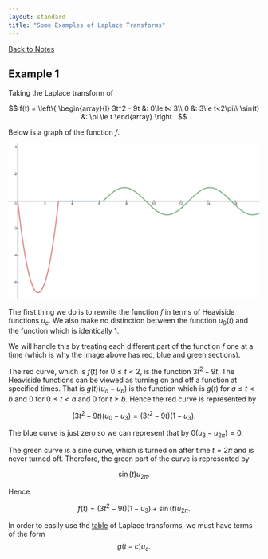 ```yaml
---
layout: standard
title: "Some Examples of Laplace Transforms"
---
```


[Back to Notes](/../index.md)

## Example 1

Taking the Laplace transform of


$$
f(t) = \left\{
\begin{array}{l}
3t^2 - 9t &: 0\le t< 3\\
0 &: 3\le t<2\pi\\
\sin(t) &: \pi \le t
\end{array}
\right..
$$


Below is a graph of the function $f$.

![](images/examplef_parabola_0_sin.png)

The first thing we do is to rewrite the function $f$ in terms of Heaviside functions $u_c$. We also make no distinction between the function $u_0(t)$ and the function which is identically 1.



We will handle this by treating each different part of the function $f$ one at a time (which is why the image above has red, blue and green sections).



The red curve, which is $f(t)$ for $0\le t< 2$, is the function $3t^2-9t$. The Heaviside functions can be viewed as turning on and off a function at specified times. That is $g(t)(u_a - u_b)$ is the function which is $g(t)$ for $a\le t< b$ and $0$ for $0\le t< a$ and 0 for $t\ge b$. Hence the red curve is represented by


$$
\left(3t^2-9t\right)\left(u_0 - u_3\right) = (3t^2-9t)(1-u_3).
$$


The blue curve is just zero so we can represent that by $0(u_3-u_{2\pi}) = 0$. 



The green curve is a sine curve, which is turned on after time $t = 2\pi$ and is never turned off. Therefore, the green part of the curve is represented by


$$
\sin(t) u_{2\pi}.
$$


Hence


$$
f(t) = (3t^2 - 9t)(1-u_{3}) + \sin(t) u_{2\pi}.
$$


In order to easily use the [table](Laplace.Transform.Table.pdf) of Laplace transforms, we must have terms of the form 
$$
g(t-c)u_c.
$$
